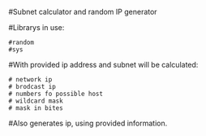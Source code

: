 #Subnet calculator and random IP generator

#Librarys in use:

    #random
    #sys

#With provided ip address and subnet will be calculated:

    # network ip
    # brodcast ip
    # numbers fo possible host
    # wildcard mask
    # mask in bites

#Also generates ip, using provided information.
